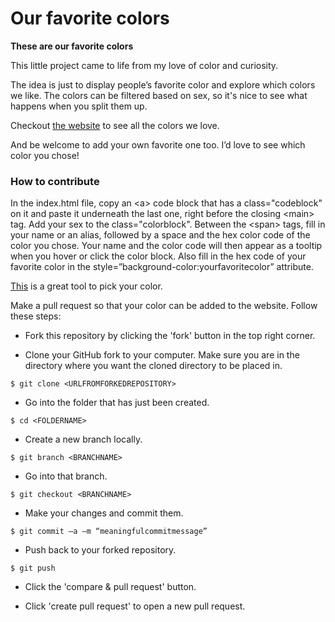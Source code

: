 # Our favorite colors
<p><strong>These are our favorite colors</strong></p>

<p>This little project came to life from my love of color and curiosity.</p>
<p>The idea is just to display people’s favorite color and explore which colors we like. The colors can be filtered based on sex, so it's nice to see what happens when you split them up.</p>
<p>Checkout <a href="https://ourfavoritecolors.vercel.app/" target="_blank">the website</a> to see all the colors we love.</p>
<p>And be welcome to add your own favorite one too. I’d love to see which color you chose!</p>
<h3>How to contribute</h3>
<p>In the index.html file, copy an &lt;a&gt; code block that has a class="codeblock" on it and paste it underneath the last one, right before the closing &lt;main&gt; tag. Add your sex to the class="colorblock". Between the &lt;span&gt; tags, fill in your name or an alias, followed by a space and the hex color code of the color you chose. Your name and the color code will then appear as a tooltip when you hover or click the color block. Also fill in the hex code of your favorite color in the style=”background-color:yourfavoritecolor” attribute.</p>
<p><a href="https://coolors.co/e6544f" target="_blank">This</a> is a great tool to pick your color.</p>
<p>Make a pull request so that your color can be added to the website. Follow these steps:</p>
<ul><li>Fork this repository by clicking the 'fork' button in the top right corner.</li></ul>
<ul><li>Clone your GitHub fork to your computer. Make sure you are in the directory where you want the cloned directory to be placed in.</li></ul>
<code>$ git clone &lt;URLFROMFORKEDREPOSITORY&gt;</code>
<p></p>
<ul><li>Go into the folder that has just been created.</li></ul>
<code>$ cd &lt;FOLDERNAME&gt;</code>
<p></p>
<ul><li>Create a new branch locally.</li></ul>
<code>$ git branch &lt;BRANCHNAME&gt;</code>
<p></p>
<ul><li>Go into that branch.</li></ul>
<code>$ git checkout &lt;BRANCHNAME&gt;</code>
<p></p>
<ul><li>Make your changes and commit them.</li></ul> 
<code>$ git commit –a –m “meaningfulcommitmessage”</code>
<p></p>
<ul><li>Push back to your forked repository.</li></ul>
<code>$ git push</code>
<p></p>
<ul><li>Click the 'compare & pull request' button.</li></ul>
<ul><li>Click 'create pull request' to open a new pull request.</li></ul>


